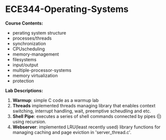 # ECE344-Operating-Systems

__Course Contents:__
* perating system structure
* processes/threads
* synchronization
* CPUscheduling
* memory-management
* filesystems
* input/output
* multiple-processor-systems
* memory virtualization
* protection

__Lab Descriptions:__
1. **Warmup**: simple C code as a warmup lab
2. **Threads** implemented threads managing library that enables context switching, interrupt handling, wait, preemptive scheudling and etc.
3. **Shell Pipe**: executes a series of shell commands connected by pipes (|) using recursion. 
4. **Webserver**: implemented LRU(least recently used) library functions for managing caching and page eviction in 'server_thread.c'.

